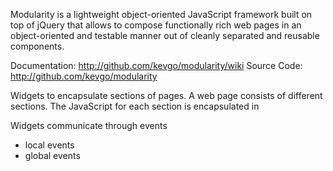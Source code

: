 Modularity is a lightweight object-oriented JavaScript framework built on top of jQuery 
that allows to compose functionally rich web pages 
in an object-oriented and testable manner out of cleanly separated and reusable components. 

Documentation: http://github.com/kevgo/modularity/wiki
Source Code: http://github.com/kevgo/modularity


Widgets to encapsulate sections of pages.
A web page consists of different sections. The JavaScript for each section is encapsulated in 

Widgets communicate through events
- local events
- global events
